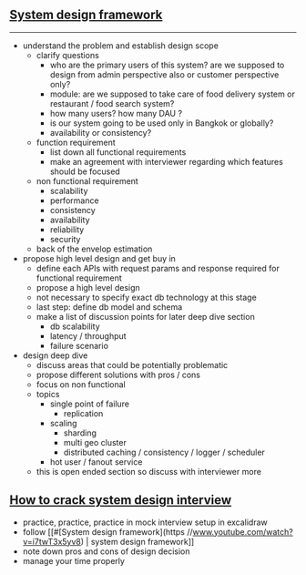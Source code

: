 ## [System design framework](https://www.youtube.com/watch?v=i7twT3x5yv8)
---
* understand the problem and establish design scope
	* clarify questions
		* who are the primary users of this system? are we supposed to design from admin perspective also or customer perspective only?
		* module: are we supposed to take care of food delivery system or restaurant / food search system?
		* how many users? how many DAU ?
		* is our system going to be used only in Bangkok or globally?
		* availability or consistency?
	* function requirement
		* list down all functional requirements
		* make an agreement with interviewer regarding which features should be focused
	* non functional requirement
		* scalability
		* performance
		* consistency 
		* availability
		* reliability
		* security
	* back of the envelop estimation
* propose high level design and get buy in
	* define each APIs with request params and response required for functional requirement
	* propose a high level design 
	* not necessary to specify exact db technology at this stage
	* last step: define db model and schema
	* make a list of discussion points for later deep dive section
		* db scalability
		* latency / throughput
		* failure scenario
* design deep dive
	* discuss areas that could be potentially problematic
	* propose different solutions with pros / cons
	* focus on non functional 
	* topics
		* single point of failure 
			* replication 
		* scaling
			* sharding 
			* multi geo cluster
			* distributed caching / consistency / logger / scheduler
		* hot user / fanout service
	* this is open ended section so discuss with interviewer more
## [How to crack system design interview](https://www.youtube.com/watch?v=o-k7h2G3Gco)
* practice, practice, practice in mock interview setup in excalidraw
* follow [[#[System design framework](https //www.youtube.com/watch?v=i7twT3x5yv8) | system design framework]]
* note down pros and cons of design decision
* manage your time properly